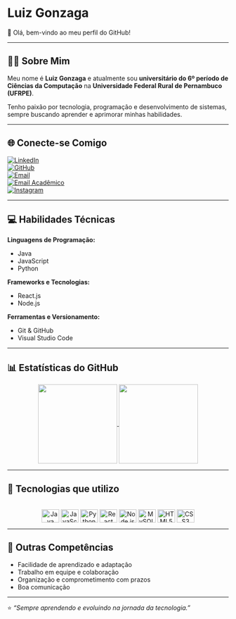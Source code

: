 # Luiz Gonzaga

👋 Olá, bem-vindo ao meu perfil do GitHub!  

---

## 👨‍💻 Sobre Mim  

Meu nome é **Luiz Gonzaga** e atualmente sou **universitário do 6º período de Ciências da Computação** na **Universidade Federal Rural de Pernambuco (UFRPE)**.  

Tenho paixão por tecnologia, programação e desenvolvimento de sistemas, sempre buscando aprender e aprimorar minhas habilidades.  

---

## 🌐 Conecte-se Comigo  

[![LinkedIn](https://img.shields.io/badge/LinkedIn-0077B5?style=for-the-badge&logo=linkedin&logoColor=white)](https://www.linkedin.com/in/luiz-gonzaga-367816254)  
[![GitHub](https://img.shields.io/badge/GitHub-100000?style=for-the-badge&logo=github&logoColor=white)](https://github.com/Gonzag4)  
[![Email](https://img.shields.io/badge/Outlook-0078D4?style=for-the-badge&logo=microsoft-outlook&logoColor=white)](mailto:gonzagaluiz931@outlook.com)  
[![Email Acadêmico](https://img.shields.io/badge/Email%20Acadêmico-4285F4?style=for-the-badge&logo=gmail&logoColor=white)](mailto:luiz.gonzaga@ufrpe.br)  
[![Instagram](https://img.shields.io/badge/-Instagram-%23E4405F?style=for-the-badge&logo=instagram&logoColor=white)](https://www.instagram.com/lu_gonzag4)  

---

## 💻 Habilidades Técnicas  

**Linguagens de Programação:**  
- Java  
- JavaScript  
- Python  

**Frameworks e Tecnologias:**  
- React.js  
- Node.js  

**Ferramentas e Versionamento:**  
- Git & GitHub  
- Visual Studio Code  

---

## 📊 Estatísticas do GitHub  

<div align="center">
  <a href="https://github.com/Gonzag4">
    <img align="center" height="180em" src="https://github-readme-stats.vercel.app/api?username=Gonzag4&show_icons=true&theme=tokyonight&include_all_commits=true&count_private=true"/>
    <img align="center" height="180em" src="https://github-readme-stats.vercel.app/api/top-langs/?username=Gonzag4&layout=compact&langs_count=7&theme=tokyonight"/>
  </a>
</div>  

---

## 🚀 Tecnologias que utilizo  

<div align="center" style="display: inline_block"><br>
    <img align="center" alt="Java" height="30" width="40" src="https://cdn.jsdelivr.net/gh/devicons/devicon/icons/java/java-original.svg">
    <img align="center" alt="JavaScript" height="30" width="40" src="https://cdn.jsdelivr.net/gh/devicons/devicon/icons/javascript/javascript-original.svg">
    <img align="center" alt="Python" height="30" width="40" src="https://cdn.jsdelivr.net/gh/devicons/devicon/icons/python/python-original.svg">
    <img align="center" alt="React" height="30" width="40" src="https://cdn.jsdelivr.net/gh/devicons/devicon/icons/react/react-original.svg">
    <img align="center" alt="Node.js" height="30" width="40" src="https://cdn.jsdelivr.net/gh/devicons/devicon/icons/nodejs/nodejs-original.svg">
    <img align="center" alt="MySQL" height="30" width="40" src="https://cdn.jsdelivr.net/gh/devicons/devicon/icons/mysql/mysql-original-wordmark.svg">
    <img align="center" alt="HTML5" height="30" width="40" src="https://cdn.jsdelivr.net/gh/devicons/devicon/icons/html5/html5-original.svg">
    <img align="center" alt="CSS3" height="30" width="40" src="https://cdn.jsdelivr.net/gh/devicons/devicon/icons/css3/css3-original.svg">
</div>  

---

## 🧠 Outras Competências  

- Facilidade de aprendizado e adaptação  
- Trabalho em equipe e colaboração  
- Organização e comprometimento com prazos  
- Boa comunicação  

---

⭐ *“Sempre aprendendo e evoluindo na jornada da tecnologia.”*  

